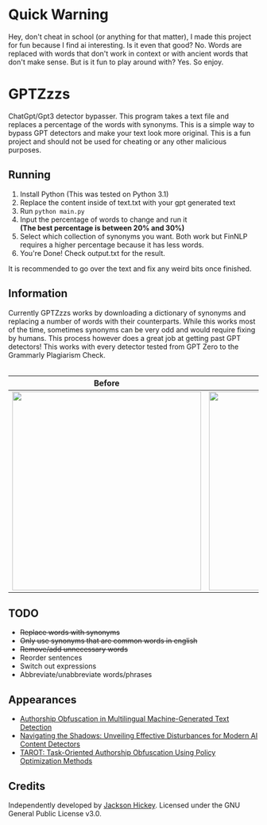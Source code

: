 # Quick Warning
Hey, don't cheat in school (or anything for that matter), I made this project for fun because I find ai interesting. Is it even that good? No. Words are replaced with words that don't work in context or with ancient words that don't make sense. But is it fun to play around with? Yes. So enjoy.


# GPTZzzs
ChatGpt/Gpt3 detector bypasser. This program takes a text file and replaces a percentage of the words with synonyms. This is a simple way to bypass GPT detectors and make your text look more original. This is a fun project and should not be used for cheating or any other malicious purposes.

## Running
1. Install Python (This was tested on Python 3.1)
2. Replace the content inside of text.txt with your gpt generated text
3. Run `python main.py`
4. Input the percentage of words to change and run it\
<b>(The best percentage is between 20% and 30%)</b>
5. Select which collection of synonyms you want. Both work but FinNLP requires a higher percentage because it has less words.
5. You're Done! Check output.txt for the result.

It is recommended to go over the text and fix any weird bits once finished.

## Information
Currently GPTZzzs works by downloading a dictionary of synonyms and replacing a number of words with their counterparts. While this works most of the time, sometimes synonyms can be very odd and would require fixing by humans. This process however does a great job at getting past GPT detectors! This works with every detector tested from GPT Zero to the Grammarly Plagiarism Check.
<br/>
<br/>


|                                                                  <b>Before                                                                   |                                                                  After</b>                                                                  |
|:--------------------------------------------------------------------------------------------------------------------------------------------:|:-------------------------------------------------------------------------------------------------------------------------------------------:|
| <img src="https://user-images.githubusercontent.com/96392121/218274220-3a7741e2-3c9b-4139-b26b-3bd5135a503c.png" height="400" width="380" /> | <img src="https://user-images.githubusercontent.com/96392121/218274223-c1f4fe84-9a61-4348-9ec7-815d7526be25.png" height="400" width="380"/> |


## TODO
- <del>Replace words with synonyms</del>
- <del>Only use synonyms that are common words in english<del>
- <del>Remove/add unnecessary words</del>
- Reorder sentences
- Switch out expressions
- Abbreviate/unabbreviate words/phrases

## Appearances
- [Authorship Obfuscation in Multilingual Machine-Generated Text Detection](https://arxiv.org/abs/2401.07867)
- [Navigating the Shadows: Unveiling Effective Disturbances for Modern AI Content Detectors](https://arxiv.org/abs/2406.08922)
- [TAROT: Task-Oriented Authorship Obfuscation Using Policy Optimization Methods](https://arxiv.org/abs/2407.21630)

## Credits
Independently developed by [Jackson Hickey](https://github.com/declipsonator). Licensed under the GNU General Public License v3.0.
